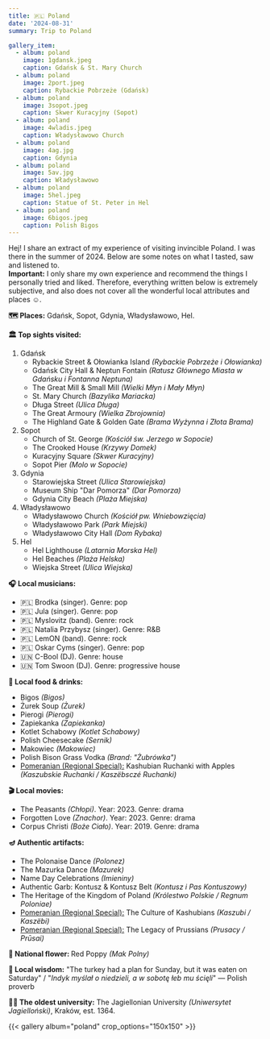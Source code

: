 ```yaml
---
title: 🇵🇱 Poland
date: '2024-08-31'
summary: Trip to Poland

gallery_item:
  - album: poland
    image: 1gdansk.jpeg
    caption: Gdańsk & St. Mary Church
  - album: poland
    image: 2port.jpeg
    caption: Rybackie Pobrzeże (Gdańsk)
  - album: poland
    image: 3sopot.jpeg
    caption: Skwer Kuracyjny (Sopot)
  - album: poland
    image: 4wladis.jpeg
    caption: Władysławowo Church
  - album: poland
    image: 4ag.jpg
    caption: Gdynia
  - album: poland
    image: 5av.jpg
    caption: Władysławowo 
  - album: poland
    image: 5hel.jpeg
    caption: Statue of St. Peter in Hel
  - album: poland
    image: 6bigos.jpeg
    caption: Polish Bigos
---
```

Hej! I share an extract of my experience of visiting invincible Poland. I was there in the summer of 2024. Below are some notes on what I tasted, saw and listened to.<br>
<b>Important:</b> I only share my own experience and recommend the things I personally tried and liked. Therefore, everything written below is extremely subjective, and also does not cover all the wonderful local attributes and places ☺️.

<b>🗺 Places:</b> Gdańsk, Sopot, Gdynia, Władysławowo, Hel. <br>

<b>🏛 Top sights visited: </b>
1. Gdańsk
    - Rybackie Street & Ołowianka Island <i>(Rybackie Pobrzeże i Ołowianka)</i>
    - Gdańsk City Hall & Neptun Fontain <i>(Ratusz Głównego Miasta w Gdańsku i Fontanna Neptuna)</i>
    - The Great Mill & Small Mill <i>(Wielki Młyn i Mały Młyn)</i>
    - St. Mary Church <i>(Bazylika Mariacka)</i>
    - Długa Street <i>(Ulica Długa)</i>
    - The Great Armoury <i>(Wielka Zbrojownia)</i>
    - The Highland Gate & Golden Gate <i>(Brama Wyżynna i Złota Brama)</i>
2. Sopot
    - Church of St. George <i>(Kościół św. Jerzego w Sopocie)</i>
    - The Crooked House <i>(Krzywy Domek)</i>
    - Kuracyjny Square <i>(Skwer Kuracyjny)</i>
    - Sopot Pier <i>(Molo w Sopocie)</i> 
3. Gdynia 
    - Starowiejska Street <i>(Ulica Starowiejska)</i> 
    - Museum Ship "Dar Pomorza" <i>(Dar Pomorza)</i> 
    - Gdynia City Beach <i>(Plaża Miejska)</i> 
4. Władysławowo
    - Władysławowo Church <i>(Kościół pw. Wniebowzięcia)</i> 
    - Władysławowo Park <i>(Park Miejski)</i>
    - Władysławowo City Hall <i>(Dom Rybaka)</i>
5. Hel
    - Hel Lighthouse <i>(Latarnia Morska Hel)</i>
    - Hel Beaches <i>(Plaża Helska)</i>
    - Wiejska Street <i>(Ulica Wiejska)</i>

<b>🎧 Local musicians: </b>
- 🇵🇱 Brodka (singer). Genre: pop
- 🇵🇱 Jula (singer). Genre: pop
- 🇵🇱 Myslovitz (band). Genre: rock
- 🇵🇱 Natalia Przybysz (singer). Genre: R&B
- 🇵🇱 LemON (band). Genre: rock
- 🇵🇱 Oskar Cyms (singer). Genre: pop
- 🇺🇳 C-Bool (DJ). Genre: house
- 🇺🇳 Tom Swoon (DJ). Genre: progressive house

<b>🥘 Local food & drinks: </b>
- Bigos <i>(Bigos)</i>
- Żurek Soup <i>(Żurek)</i>
- Pierogi <i>(Pierogi)</i>
- Zapiekanka <i>(Zapiekanka)</i>
- Kotlet Schabowy <i>(Kotlet Schabowy)</i>
- Polish Cheesecake <i>(Sernik)</i> 
- Makowiec <i>(Makowiec)</i>
- Polish Bison Grass Vodka <i>(Brand: "Żubrówka")</i>
- <u>Pomeranian (Regional Special):</u> Kashubian Ruchanki with Apples <i>(Kaszubskie Ruchanki / Kaszëbsczé Ruchanki)</i>


<b>🎬 Local movies:</b>
- The Peasants <i>(Chłopi)</i>. Year: 2023. Genre: drama 
- Forgotten Love <i>(Znachor)</i>. Year: 2023. Genre: drama 
- Corpus Christi <i>(Boże Ciało)</i>. Year: 2019. Genre: drama 


<b>🪔 Authentic artifacts:</b>
- The Polonaise Dance <i>(Polonez)</i>
- The Mazurka Dance <i>(Mazurek)</i>
- Name Day Celebrations <i>(Imieniny)</i>
- Authentic Garb: Kontusz & Kontusz Belt <i>(Kontusz i Pas Kontuszowy)</i> 
- The Heritage of the Kingdom of Poland <i>(Królestwo Polskie / Regnum Poloniae)</i>
- <u>Pomeranian (Regional Special):</u> The Culture of Kashubians <i>(Kaszubi / Kaszëbi)</i>
- <u>Pomeranian (Regional Special):</u> The Legacy of Prussians <i>(Prusacy / Prūsai)</i>

<b>💐 National flower: </b> Red Poppy <i>(Mak Polny)</i>


<b>🦉 Local wisdom:</b> "The turkey had a plan for Sunday, but it was eaten on Saturday" / "<i>Indyk myślał o niedzieli, a w sobotę łeb mu ścięli</i>" — Polish proverb


<b>👨‍🎓 The oldest university:</b> The Jagiellonian University <i>(Uniwersytet Jagielloński)</i>, Kraków, est. 1364. 


{{< gallery album="poland" crop_options="150x150" >}}
   